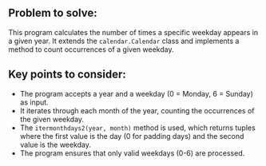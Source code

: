 ## Problem to solve:
This program calculates the number of times a specific weekday appears in a given year. It extends the `calendar.Calendar` class and implements a method to count occurrences of a given weekday.

## Key points to consider:
- The program accepts a year and a weekday (0 = Monday, 6 = Sunday) as input.
- It iterates through each month of the year, counting the occurrences of the given weekday.
- The `itermonthdays2(year, month)` method is used, which returns tuples where the first value is the day (0 for padding days) and the second value is the weekday.
- The program ensures that only valid weekdays (0-6) are processed.
